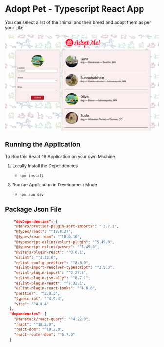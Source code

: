 # Adopt Pet - Typescript React App

You can select a list of the animal and their breed and adopt them as per your Like

![Pet Adopt - Homepage](/Github/Pet%20Adopt%20-%20HomePage.png)

## Running the Application

To Run this React-18 Application on your own Machine

1. Locally Install the Dependencies

    - `npm install`

2. Run the Application in Development Mode

    - `npm run dev`

## Package Json File

```json
    "devDependencies": {
    "@ianvs/prettier-plugin-sort-imports": "^3.7.1",
    "@types/react": "^18.0.27",
    "@types/react-dom": "^18.0.10",
    "@typescript-eslint/eslint-plugin": "^5.49.0",
    "@typescript-eslint/parser": "^5.49.0",
    "@vitejs/plugin-react": "^3.0.1",
    "eslint": "^8.32.0",
    "eslint-config-prettier": "^8.6.0",
    "eslint-import-resolver-typescript": "^3.5.3",
    "eslint-plugin-import": "^2.27.5",
    "eslint-plugin-jsx-a11y": "^6.7.1",
    "eslint-plugin-react": "^7.32.1",
    "eslint-plugin-react-hooks": "^4.6.0",
    "prettier": "^2.8.3",
    "typescript": "^4.9.4",
    "vite": "^4.0.4"
  },
  "dependencies": {
    "@tanstack/react-query": "^4.22.0",
    "react": "^18.2.0",
    "react-dom": "^18.2.0",
    "react-router-dom": "^6.7.0"
  }
```
